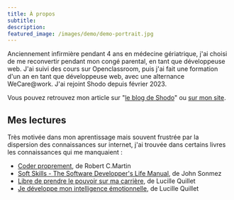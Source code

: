 ```yaml
---
title: À propos
subtitle:
description:
featured_image: /images/demo/demo-portrait.jpg
---
```


Anciennement infirmière pendant 4 ans en médecine gériatrique, j'ai choisi de me reconvertir pendant mon congé parental, en tant que développeuse web. J'ai suivi des cours sur Openclassroom, puis j'ai fait une formation d'un an en tant que développeuse web, avec une alternance WeCare@work. J'ai rejoint Shodo depuis février 2023.

Vous pouvez retrouvez mon article sur "[le blog de Shodo](https://shodo.io/dinfirmiere-en-medecine-geriatrique-a-developpeuse-full-stack-js-kotlin/)" ou [sur mon site](/blog/article-reconversion-professionnelle-infirmiere-developpeuse).

## Mes lectures

Très motivée dans mon aprentissage mais souvent frustrée par la dispersion des connaissances sur internet, j'ai trouvée dans certains livres les connaissances qui me manquaient :

- [Coder proprement](https://www.amazon.fr/Coder-proprement-Robert-C-Martin/dp/232600227X/ref=sr_1_1?__mk_fr_FR=%C3%85M%C3%85%C5%BD%C3%95%C3%91&dchild=1&keywords=coder+proprement&qid=1624735880&sr=8-1), de Robert C.Martin
- [Soft Skills - The Software Developper's Life Manual](https://www.amazon.fr/Soft-Skills-Software-Developers-Manual/dp/0999081446/ref=sr_1_1?__mk_fr_FR=%C3%85M%C3%85%C5%BD%C3%95%C3%91&dchild=1&keywords=Soft+Skills+-+The+software+developper%27s+life+manuel&qid=1624735940&sr=8-1), de John Sonmez
- [Libre de prendre le pouvoir sur ma carrière](https://www.amazon.fr/Libre-prendre-pouvoir-sur-carri%C3%A8re/dp/2354564007/ref=sr_1_1?__mk_fr_FR=%C3%85M%C3%85%C5%BD%C3%95%C3%91&dchild=1&keywords=Libre+de+prendre+le+pouvoir+sur+ma+carri%C3%A9re&qid=1624735966&sr=8-1), de Lucille Quillet
- [Je développe mon intelligence émotionnelle](https://www.amazon.fr/Je-d%C3%A9veloppe-mon-intelligence-%C3%A9motionnelle/dp/B07S4GJ49H/ref=sr_1_1?__mk_fr_FR=%C3%85M%C3%85%C5%BD%C3%95%C3%91&dchild=1&keywords=Je+d%C3%A9veloppe+mon+intelligence+%C3%A9motionnelle&qid=1624735987&sr=8-1), de Lucille Quillet
